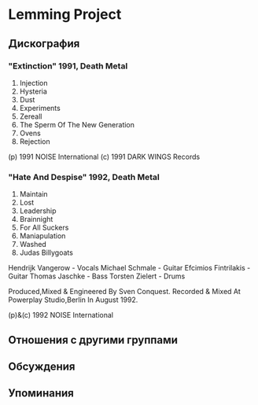 # Lemming Project



## Дискография

### "Extinction" 1991, Death Metal

1. Injection
2. Hysteria
3. Dust
4. Experiments
5. Zereall
6. The Sperm Of The New Generation
7. Ovens
8. Rejection

(p) 1991 NOISE International
(c) 1991 DARK WINGS Records

### "Hate And Despise" 1992, Death Metal

1. Maintain
2. Lost
3. Leadership
4. Brainnight
5. For All Suckers
6. Maniapulation
7. Washed
8. Judas Billygoats

 Hendrijk Vangerow - Vocals
 Michael Schmale - Guitar
 Efcimios Fintrilakis - Guitar
 Thomas Jaschke - Bass
 Torsten Zielert - Drums

Produced,Mixed & Engineered By Sven Conquest.
Recorded & Mixed At Powerplay Studio,Berlin In 
August 1992.

(p)&(c) 1992 NOISE International


## Отношения с другими группами


## Обсуждения


## Упоминания

